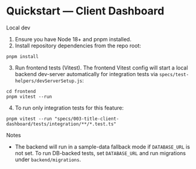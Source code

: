 # Quickstart — Client Dashboard

Local dev

1. Ensure you have Node 18+ and pnpm installed.
2. Install repository dependencies from the repo root:

```pwsh
pnpm install
```

3. Run frontend tests (Vitest). The frontend Vitest config will start a local backend dev-server automatically for integration tests via `specs/test-helpers/devServerSetup.js`:

```pwsh
cd frontend
pnpm vitest --run
```

4. To run only integration tests for this feature:

```pwsh
pnpm vitest --run "specs/003-title-client-dashboard/tests/integration/**/*.test.ts"
```

Notes
- The backend will run in a sample-data fallback mode if `DATABASE_URL` is not set. To run DB-backed tests, set `DATABASE_URL` and run migrations under `backend/migrations`.
